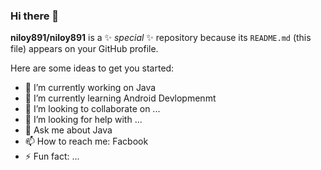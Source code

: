 ### Hi there 👋


**niloy891/niloy891** is a ✨ _special_ ✨ repository because its `README.md` (this file) appears on your GitHub profile.

Here are some ideas to get you started:

- 🔭 I’m currently working on Java
- 🌱 I’m currently learning Android Devlopmenmt
- 👯 I’m looking to collaborate on ...
- 🤔 I’m looking for help with ...
- 💬 Ask me about Java
- 📫 How to reach me: Facbook
- ⚡ Fun fact: ...
